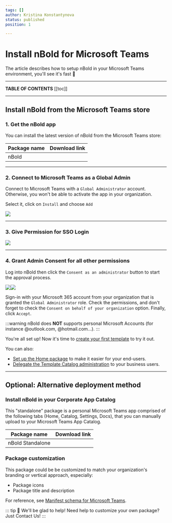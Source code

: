 ```yaml
---
tags: []
author: Kristina Konstantynova
status: published
position: 1

---
```

# Install nBold for Microsoft Teams

The article describes how to setup nBold in your Microsoft Teams environment, you'll see it's fast 🚀

***

**TABLE OF CONTENTS**
[[toc]]

***

## Install nBold from the Microsoft Teams store

### 1. Get the nBold app

You can install the latest version of nBold from the Microsoft Teams store:

| Package name | Download link |
| --- | --- |
| nBold |  |

***

### 2. Connect to Microsoft Teams as a Global Admin

Connect to Microsoft Teams with a `Global Administrator` account. Otherwise, you won't be able to activate the app in your organization.

Select it, click on `Install` and choose `Add`

![](/media/screenshot-2022-02-13-at-11-44-50.png)

***

### 3. Give Permission for SSO Login

![](/media/screenshot-2022-02-13-at-11-48-38.png)

***

### 4. Grant Admin Consent for all other permissions

Log into nBold then click the `Consent as an administrator` button to start the approval process.

![](/media/permission-1.png)![](/media/permission-2.png)

Sign-in with your Microsoft 365 account from your organization that is granted the `Global Administrator` role. Check the permissions, and don't forget to check the `Consent on behalf of your organization` option. Finally, click `Accept`.

:::warning
nBold does **NOT** supports personal Microsoft Accounts (for instance @outlook.com, @hotmail.com...).
:::

You're all set up! Now it's time to [create your first template](/collaboration-templates/create-a-new-collaboration-template.md) to try it out.

You can also:

* [Set up the Home package](/quickstart/setup-the-home-page.md) to make it easier for your end-users.
* [Delegate the Template Catalog administration](https://docs.nbold.co/administrator-guide/delegate-template-catalog-administration.html) to your business users.

***

## Optional: Alternative deployment method

### Install nBold in your Corporate App Catalog

This "standalone" package is a personal Microsoft Teams app comprised of the following tabs (Home, Catalog, Settings, Docs), that you can manually upload to your Microsoft Teams App Catalog.

| Package name | Download link |
| --- | --- |
| nBold Standalone |  |

### Package customization

This package could be be customized to match your organization's branding or vertical approach, especially:

* Package icons
* Package title and description

For reference, see [Manifest schema for Microsoft Teams](https://docs.microsoft.com/en-us/microsoftteams/platform/resources/schema/manifest-schema).

::: tip 👋 We'll be glad to help!
Need help to customize your own package? Just <a onclick="Intercom('showNewMessage');">Contact Us!</a>
:::